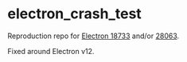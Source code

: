 # electron_crash_test

Reproduction repo for [Electron 18733](https://github.com/electron/electron/issues/18733) and/or [28063](https://github.com/electron/electron/issues/28063).

Fixed around Electron v12.
